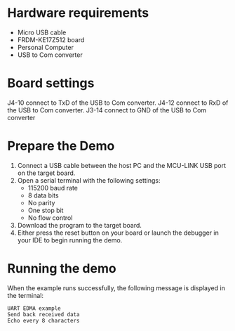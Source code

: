 Hardware requirements
===================
- Micro USB cable
- FRDM-KE17Z512 board
- Personal Computer
- USB to Com converter

Board settings
============
J4-10 connect to TxD of the USB to Com converter.
J4-12 connect to RxD of the USB to Com converter.
J3-14 connect to GND of the USB to Com converter 

Prepare the Demo
===============
1.  Connect a USB cable between the host PC and the MCU-LINK USB port on the target board.
2.  Open a serial terminal with the following settings:
    - 115200 baud rate
    - 8 data bits
    - No parity
    - One stop bit
    - No flow control
3.  Download the program to the target board.
4.  Either press the reset button on your board or launch the debugger in your IDE to begin running the demo.

Running the demo
===============
When the example runs successfully, the following message is displayed in the terminal:

~~~~~~~~~~~~~~~~~~~~~~~
UART EDMA example
Send back received data
Echo every 8 characters

~~~~~~~~~~~~~~~~~~~~~~~

